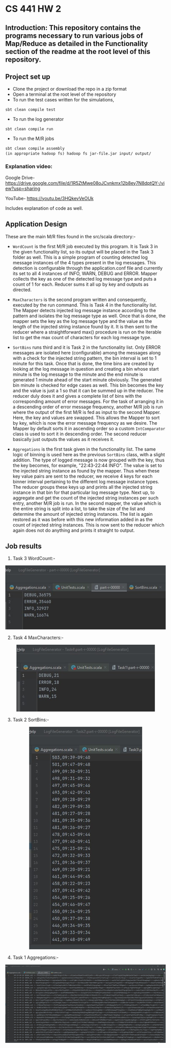# CS 441 HW 2

## Introduction: This repository contains the programs necessary to run various jobs of Map/Reduce as detailed in the Functionality section of the readme at the root level of this repository.

## Project set up
+ Clone the project or download the repo in a zip format
+ Open a terminal at the root level of the repository
+ To run the test cases written for the simulations,

```
sbt clean compile test
```

+ To run the log generator

```
sbt clean compile run
```
+ To run the M/R jobs

```
sbt clean compile assembly
(in appropriate hadoop fs) hadoop fs jar-file.jar input/ output/
```

### Explanation video:

Google Drive- https://drive.google.com/file/d/1R5ZtMwe08oJCvnkmx12b8ey7N8dptQY-/view?usp=sharing

YouTube- https://youtu.be/3HQkevVeOUk

Includes explanation of code as well.

## Application Design

These are the main M/R files found in the src/scala directory:-
+ `WordCount` is the first M/R job executed by this program. It is Task 3 in the given functionality list, so its output will be placed in the Task 3 folder as well. This is a simple program of counting detected log message instances of the 4 types present in the log messages. This detection is configurable through the application.conf file and currently its set to all 4 instances of INFO, WARN, DEBUG and ERROR. Mapper collects the key as one of the detected log message type and puts a count of 1 for each. Reducer sums it all up by key and outputs as directed.

+ `MaxCharacters` is the second program written and consequently, executed by the run command. This is Task 4 in the functionality list. The Mapper detects injected log message instance according to the pattern and isolates the log message type as well. Once that is done, the mapper sets the key as the log message type and the value as the length of the injected string instance found by it. It is then sent to the reducer where a straightforward max() procedure is run on the iterable list to get the max count of characters for each log message type.

+ `SortBins` runs third and it is Task 2 in the functionality list. Only ERROR messages are isolated here (configurable) among the messages along with a check for the injected string pattern, the bin interval is set to 1 minute for this task. Once that is done, the time bins are created by looking at the log message in question and creating a bin whose start minute is the log message to the minute and the end minute is generated 1 minute ahead of the start minute obviously. The generated bin minute is checked for edge cases as well. This bin becomes the key and the value is just a 1 so that it can be summed up in the reducer. The reducer duly does it and gives a complete list of bins with the corresponding amount of error messages. For the task of arranging it in a descending order of error message frequency, another M/R job is run where the output of the first M/R is fed as input to the second Mapper. Here, the key and values are swapped. This allows the Mapper to sort by key, which is now the error message frequency as we desire. The Mapper by default sorts it in ascending order so a custom `IntComparator` class is used to sort it in descending order. The second reducer basically just outputs the values as it receives it.

+ `Aggregations` is the first task given in the functionality list. The same logic of binning is used here as the previous `SortBins` class, with a slight addition. The type of logged message is now grouped with the key, thus the key becomes, for example, "22:43-22:44 INFO". The value is set to the injected string instance as found by the mapper. Thus when these key value pairs are sent to the reducer, we receive 4 keys for each binner interval pertaining to the different log message instance types. The reducer groups these keys up and prints all the injected string instance in that bin for that particular log message type. Next up, to aggregate and get the count of the injected string instances per such entry, another M/R job is run. In the second mapper, the value which is the entire string is split into a list, to take the size of the list and determine the amount of injected string instances. The list is again restored as it was before with this new information added in as the count of injected string instances. This is now sent to the reducer which again does not do anything and prints it straight to output.


## Job results

1. Task 3 WordCount:-

<p align="center">
  <img src="Task3.jpg" />
</p>


2. Task 4 MaxCharacters:-

<p align="center">
  <img src="Task4.jpg" />
</p>


3. Task 2 SortBins:-

<p align="center">
  <img src="Task2.jpg" />
</p>


4. Task 1 Aggregations:-

<p align="center">
  <img src="Task1.jpg" />
</p>